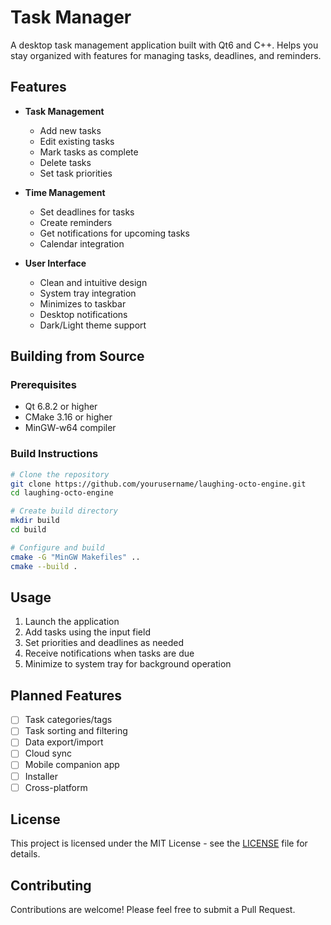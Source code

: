 # Task Manager

A desktop task management application built with Qt6 and C++. Helps you stay organized with features for managing tasks, deadlines, and reminders.

## Features

- **Task Management**
  - Add new tasks
  - Edit existing tasks
  - Mark tasks as complete
  - Delete tasks
  - Set task priorities

- **Time Management**
  - Set deadlines for tasks
  - Create reminders
  - Get notifications for upcoming tasks
  - Calendar integration

- **User Interface**
  - Clean and intuitive design
  - System tray integration
  - Minimizes to taskbar
  - Desktop notifications
  - Dark/Light theme support

## Building from Source

### Prerequisites
- Qt 6.8.2 or higher
- CMake 3.16 or higher
- MinGW-w64 compiler

### Build Instructions
```bash
# Clone the repository
git clone https://github.com/yourusername/laughing-octo-engine.git
cd laughing-octo-engine

# Create build directory
mkdir build
cd build

# Configure and build
cmake -G "MinGW Makefiles" ..
cmake --build .
```

## Usage

1. Launch the application
2. Add tasks using the input field
3. Set priorities and deadlines as needed
4. Receive notifications when tasks are due
5. Minimize to system tray for background operation

## Planned Features

- [ ] Task categories/tags
- [ ] Task sorting and filtering
- [ ] Data export/import
- [ ] Cloud sync
- [ ] Mobile companion app
- [ ] Installer
- [ ] Cross-platform

## License

This project is licensed under the MIT License - see the [LICENSE](LICENSE) file for details.

## Contributing

Contributions are welcome! Please feel free to submit a Pull Request.